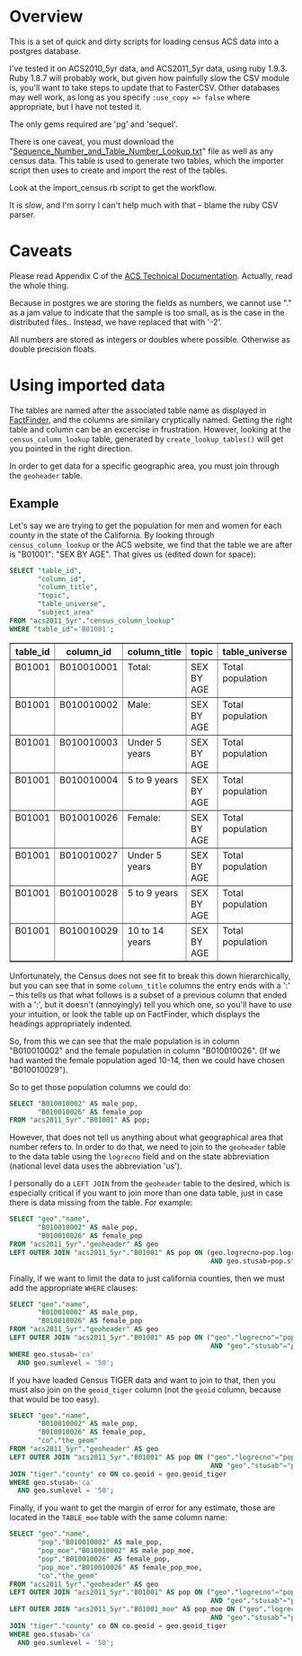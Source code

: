 Overview
========
This is a set of quick and dirty scripts for loading census ACS data into a postgres database.

I've tested it on ACS2010_5yr data, and ACS2011_5yr data, using ruby 1.9.3.
Ruby 1.8.7 will probably work, but given how painfully slow the CSV module is,
you'll want to take steps to update that to FasterCSV. Other databases may
well work, as long as you specify `:use_copy => false` where appropriate, but I
have not tested it.

The only gems required are 'pg' and 'sequel'.

There is one caveat, you must download the "[Sequence_Number_and_Table_Number_Lookup.txt](ftp://ftp.census.gov/acs2011_5yr/summaryfile/Sequence_Number_and_Table_Number_Lookup.txt)" 
file as well as any census data. This table is used
to generate two tables, which the importer script then uses to create and
import the rest of the tables.

Look at the import_census.rb script to get the workflow.

It is *slow*, and I'm sorry I can't help much with that – blame the ruby CSV parser.

Caveats
=======

Please read Appendix C of the [ACS Technical Documentation](http://www2.census.gov/acs2011_5yr/summaryfile/ACS_2007_2011_SF_Tech_Doc.pdf).
Actually, read the whole thing.

Because in postgres we are storing the fields as numbers, we cannot use "." as a jam value
to indicate that the sample is too small, as is the case in the distributed files.. Instead, we have replaced that with '-2'.

All numbers are stored as integers or doubles where possible. Otherwise as double precision floats.

Using imported data
===================

The tables are named after the associated table name as displayed in
[FactFinder](http://factfinder2.census.gov), and the columns are similary
cryptically named. Getting the right table and column can be an excercise in
frustration. However, looking at the `census_column_lookup` table, generated by
`create_lookup_tables()` will get you pointed in the right direction.

In order to get data for a specific  geographic area, you must join through the `geoheader` table.

Example
-------

Let's say we are trying to get the population for men and women for each county in
the state of the California. By looking through `census_column_lookup` or the
ACS website, we find that the table we are after is "B01001": "SEX BY AGE". That gives us (edited down for space):

```sql
SELECT "table_id",
       "column_id",
       "column_title",
       "topic",
       "table_universe",
       "subject_area"
FROM "acs2011_5yr"."census_column_lookup"
WHERE "table_id"='B01001';
```

<table border="1">
  <tr>
    <th align="center">table_id</th>
    <th align="center">column_id</th>
    <th align="center">column_title</th>
    <th align="center">topic</th>
    <th align="center">table_universe</th>
    <th align="center">subject_area</th>
  </tr>
  <tr valign="top">
    <td align="left">B01001</td>
    <td align="left">B010010001</td>
    <td align="left">Total:</td>
    <td align="left">SEX BY AGE</td>
    <td align="left">Total population</td>
    <td align="left">[NULL]</td>
  </tr>
  <tr valign="top">
    <td align="left">B01001</td>
    <td align="left">B010010002</td>
    <td align="left">Male:</td>
    <td align="left">SEX BY AGE</td>
    <td align="left">Total population</td>
    <td align="left">[NULL]</td>
  </tr>
  <tr valign="top">
    <td align="left">B01001</td>
    <td align="left">B010010003</td>
    <td align="left">Under 5 years</td>
    <td align="left">SEX BY AGE</td>
    <td align="left">Total population</td>
    <td align="left">[NULL]</td>
  </tr>
  <tr valign="top">
    <td align="left">B01001</td>
    <td align="left">B010010004</td>
    <td align="left">5 to 9 years</td>
    <td align="left">SEX BY AGE</td>
    <td align="left">Total population</td>
    <td align="left">[NULL]</td>
  </tr>

  <tr valign="top">
    <td align="left">B01001</td>
    <td align="left">B010010026</td>
    <td align="left">Female:</td>
    <td align="left">SEX BY AGE</td>
    <td align="left">Total population</td>
    <td align="left">[NULL]</td>
  </tr>
  <tr valign="top">
    <td align="left">B01001</td>
    <td align="left">B010010027</td>
    <td align="left">Under 5 years</td>
    <td align="left">SEX BY AGE</td>
    <td align="left">Total population</td>
    <td align="left">[NULL]</td>
  </tr>
  <tr valign="top">
    <td align="left">B01001</td>
    <td align="left">B010010028</td>
    <td align="left">5 to 9 years</td>
    <td align="left">SEX BY AGE</td>
    <td align="left">Total population</td>
    <td align="left">[NULL]</td>
  </tr>
  <tr valign="top">
    <td align="left">B01001</td>
    <td align="left">B010010029</td>
    <td align="left">10 to 14 years</td>
    <td align="left">SEX BY AGE</td>
    <td align="left">Total population</td>
    <td align="left">[NULL]</td>
  </tr>
  
</table>

Unfortunately, the Census does not see fit to break this down hierarchically,
but you can see that  in some `column_title` columns the entry ends with a ':' – this
tells us that what follows is a subset of a previous column that ended with a
':', but it doesn't (annoyingly) tell you which one, so you'll have to use your
intuition, or look the table up on FactFinder, which displays the headings
appropriately indented.

So, from this we can see that the male population is in column "B010010002"
and the female population in column "B010010026". (If we had wanted the female
population aged 10-14, then we could have chosen "B010010029").

So to get those population columns we could do:

```sql
SELECT "B010010002" AS male_pop,
       "B010010026" AS female_pop
FROM "acs2011_5yr"."B01001" AS pop;
```

However, that does not tell us anything about what geographical area that
number refers to. In order to do that, we need to join to the `geoheader`
table to the data table using the `logrecno` field and on the state
abbreviation (national level data uses the abbreviation 'us').

I personally do a `LEFT JOIN` from the `geoheader` table to the 
desired, which is especially critical if you want to join more than
one data table, just in case there is data missing from the table. For example:

```sql
SELECT "geo"."name",
       "B010010002" AS male_pop,
       "B010010026" AS female_pop
FROM "acs2011_5yr"."geoheader" AS geo
LEFT OUTER JOIN "acs2011_5yr"."B01001" AS pop ON (geo.logrecno=pop.logrecno
                                                  AND geo.stusab=pop.stusab);
```

Finally, if we want to limit the data to just california counties, then we
must add the appropriate `WHERE` clauses:

```sql
SELECT "geo"."name",
       "B010010002" AS male_pop,
       "B010010026" AS female_pop
FROM "acs2011_5yr"."geoheader" AS geo
LEFT OUTER JOIN "acs2011_5yr"."B01001" AS pop ON ("geo"."logrecno"="pop"."logrecno"
                                                  AND "geo"."stusab"="pop"."stusab")
WHERE geo.stusab='ca'
  AND geo.sumlevel = '50';
```

If you have loaded Census TIGER data and want to join to that, then you must also join on
the `geoid_tiger` column (not the `geoid` column, because that would be too easy).

```sql
SELECT "geo"."name",
       "B010010002" AS male_pop,
       "B010010026" AS female_pop,
       "co"."the_geom"
FROM "acs2011_5yr"."geoheader" AS geo
LEFT OUTER JOIN "acs2011_5yr"."B01001" AS pop ON ("geo"."logrecno"="pop"."logrecno"
                                                  AND "geo"."stusab"="pop"."stusab")
JOIN "tiger"."county" co ON co.geoid = geo.geoid_tiger
WHERE geo.stusab='ca'
  AND geo.sumlevel = '50';
```

Finally, if you want to get the margin of error for any estimate, those are located
in the `TABLE_moe` table with the same column name:

```sql
SELECT "geo"."name",
       "pop"."B010010002" AS male_pop,
       "pop_moe"."B010010002" AS male_pop_moe,
       "pop"."B010010026" AS female_pop,
       "pop_moe"."B010010026" AS female_pop_moe,
       "co"."the_geom"
FROM "acs2011_5yr"."geoheader" AS geo
LEFT OUTER JOIN "acs2011_5yr"."B01001" AS pop ON ("geo"."logrecno"="pop"."logrecno"
                                                  AND "geo"."stusab"="pop"."stusab")
LEFT OUTER JOIN "acs2011_5yr"."B01001_moe" AS pop_moe ON ("geo"."logrecno"="pop_moe"."logrecno"
                                                  AND "geo"."stusab"="pop_moe"."stusab")
JOIN "tiger"."county" co ON co.geoid = geo.geoid_tiger
WHERE geo.stusab='ca'
  AND geo.sumlevel = '50';
```

